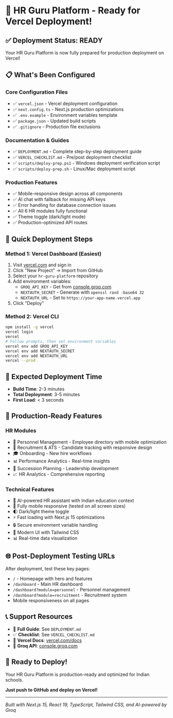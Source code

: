 # 🚀 HR Guru Platform - Ready for Vercel Deployment!

## ✅ Deployment Status: READY

Your HR Guru Platform is now fully prepared for production deployment on Vercel!

## 📋 What's Been Configured

### Core Configuration Files

- ✅ `vercel.json` - Vercel deployment configuration
- ✅ `next.config.ts` - Next.js production optimizations
- ✅ `.env.example` - Environment variables template
- ✅ `package.json` - Updated build scripts
- ✅ `.gitignore` - Production file exclusions

### Documentation & Guides

- ✅ `DEPLOYMENT.md` - Complete step-by-step deployment guide
- ✅ `VERCEL_CHECKLIST.md` - Pre/post deployment checklist
- ✅ `scripts/deploy-prep.ps1` - Windows deployment verification script
- ✅ `scripts/deploy-prep.sh` - Linux/Mac deployment script

### Production Features

- ✅ Mobile-responsive design across all components
- ✅ AI chat with fallback for missing API keys
- ✅ Error handling for database connection issues
- ✅ All 6 HR modules fully functional
- ✅ Theme toggle (dark/light mode)
- ✅ Production-optimized API routes

## 🔧 Quick Deployment Steps

### Method 1: Vercel Dashboard (Easiest)

1. Visit [vercel.com](https://vercel.com) and sign in
2. Click "New Project" → Import from GitHub
3. Select your `hr-guru-platform` repository
4. Add environment variables:
   - `GROQ_API_KEY` - Get from [console.groq.com](https://console.groq.com)
   - `NEXTAUTH_SECRET` - Generate with `openssl rand -base64 32`
   - `NEXTAUTH_URL` - Set to `https://your-app-name.vercel.app`
5. Click "Deploy"

### Method 2: Vercel CLI

```bash
npm install -g vercel
vercel login
vercel
# Follow prompts, then set environment variables
vercel env add GROQ_API_KEY
vercel env add NEXTAUTH_SECRET
vercel env add NEXTAUTH_URL
vercel --prod
```

## 🎯 Expected Deployment Time

- **Build Time**: 2-3 minutes
- **Total Deployment**: 3-5 minutes
- **First Load**: < 3 seconds

## 📱 Production-Ready Features

### HR Modules

- 👥 Personnel Management - Employee directory with mobile optimization
- 🎯 Recruitment & ATS - Candidate tracking with responsive design
- 🎓 Onboarding - New hire workflows
- 📊 Performance Analytics - Real-time insights
- 🔄 Succession Planning - Leadership development
- 📈 HR Analytics - Comprehensive reporting

### Technical Features

- 🤖 AI-powered HR assistant with Indian education context
- 📱 Fully mobile responsive (tested on all screen sizes)
- 🌓 Dark/light theme toggle
- ⚡ Fast loading with Next.js 15 optimizations
- 🔒 Secure environment variable handling
- 🎨 Modern UI with Tailwind CSS
- 📊 Real-time data visualization

## 🌐 Post-Deployment Testing URLs

After deployment, test these key pages:

- `/` - Homepage with hero and features
- `/dashboard` - Main HR dashboard
- `/dashboard?module=personnel` - Personnel management
- `/dashboard?module=recruitment` - Recruitment system
- Mobile responsiveness on all pages

## 📞 Support Resources

- 📖 **Full Guide**: See `DEPLOYMENT.md`
- ✅ **Checklist**: See `VERCEL_CHECKLIST.md`
- 🔧 **Vercel Docs**: [vercel.com/docs](https://vercel.com/docs)
- 🤖 **Groq API**: [console.groq.com](https://console.groq.com)

## 🎉 Ready to Deploy!

Your HR Guru Platform is production-ready and optimized for Indian schools.

**Just push to GitHub and deploy on Vercel!**

---

_Built with Next.js 15, React 19, TypeScript, Tailwind CSS, and AI-powered by Groq_
